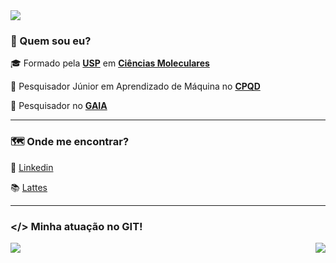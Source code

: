 <img src="https://img.shields.io/static/v1?label=Overview&message=LucasNSequeira&color=f8efd4&style=for-the-badge&logo=GitHub">


### 💁 Quem sou eu?

<p>

🎓 Formado pela [**USP**](https://www5.usp.br/) em [**Ciências Moleculares**](http://www.cecm.usp.br/)<br/>

💼 Pesquisador Júnior em Aprendizado de Máquina no [**CPQD**](https://www.cpqd.com.br/)<br/>

💼 Pesquisador no [**GAIA**](https://sites.usp.br/gaia/)<br/>

</p>

<hr>

### 🗺️ Onde me encontrar?

<p>

👔 [Linkedin](https://www.linkedin.com/in/lucas-nunes-719375165/)<br/>

📚 [Lattes](http://lattes.cnpq.br/8818674058920114)

</p>

<hr>

### </> Minha atuação no GIT!
<p>
<img align="left" src="https://github-readme-stats.vercel.app/api/top-langs/?username=lucasns97&theme=dracula&hide_langs_below=1&title_color=783c00&text_color=af552e&icon_color=783c00&bg_color=f8efd4&cache_seconds=2300" />

<img align='right' src="https://github-readme-stats.vercel.app/api?username=lucasns97&show_icons=true&title_color=783c00&text_color=af552e&icon_color=783c00&bg_color=f8efd4&cache_seconds=2300">
</p>
